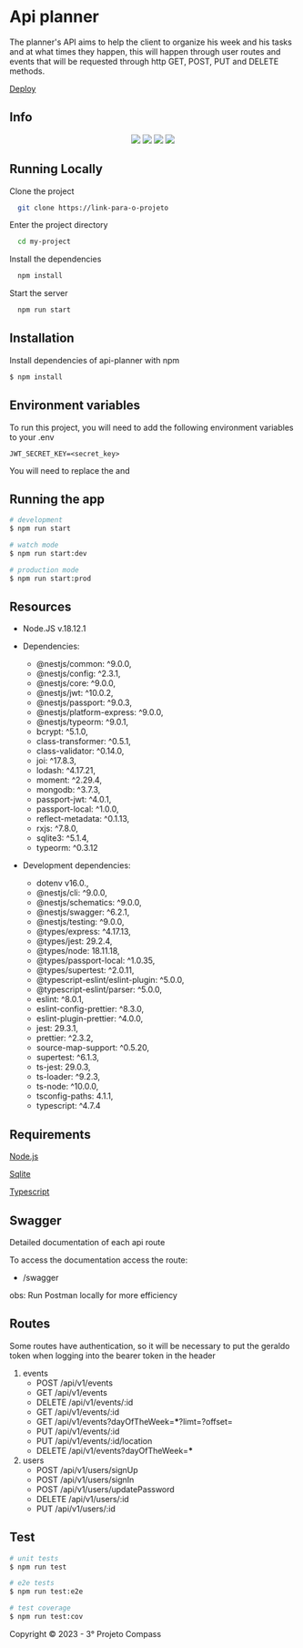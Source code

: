 # Api planner

The planner's API aims to help the client to organize his week and his tasks and at what times they happen, this will happen through user routes and events that will be requested through http GET, POST, PUT and DELETE methods.

[Deploy](https://planner-vszn.onrender.com)

## Info

<p align="center">
   <img src="http://img.shields.io/static/v1?label=Typescript&message=4.7.4&color=blue&style=for-the-badge&logo=typescript"/>
   <img src="http://img.shields.io/static/v1?label=sqlite&message=5.1.4&color=cyan&style=for-the-badge&logo=sqlite"/>
   <img src="http://img.shields.io/static/v1?label=NestJS&message=9.0.0&color=red&style=for-the-badge&logo=nestjs"/>
   <img src="http://img.shields.io/static/v1?label=STATUS&message=FINISHING&color=orange&style=for-the-badge"/>
</p>

## Running Locally

Clone the project

```bash
  git clone https://link-para-o-projeto
```

Enter the project directory

```bash
  cd my-project
```

Install the dependencies

```bash
  npm install
```

Start the server

```bash
  npm run start
```

## Installation

Install dependencies of api-planner with npm

```bash
$ npm install
```

## Environment variables

To run this project, you will need to add the following environment variables to your .env

`JWT_SECRET_KEY=<secret_key>`

You will need to replace the <host> and <password>

## Running the app

```bash
# development
$ npm run start

# watch mode
$ npm run start:dev

# production mode
$ npm run start:prod
```

## Resources

- Node.JS v.18.12.1

- Dependencies:

  - @nestjs/common: ^9.0.0,
  - @nestjs/config: ^2.3.1,
  - @nestjs/core: ^9.0.0,
  - @nestjs/jwt: ^10.0.2,
  - @nestjs/passport: ^9.0.3,
  - @nestjs/platform-express: ^9.0.0,
  - @nestjs/typeorm: ^9.0.1,
  - bcrypt: ^5.1.0,
  - class-transformer: ^0.5.1,
  - class-validator: ^0.14.0,
  - joi: ^17.8.3,
  - lodash: ^4.17.21,
  - moment: ^2.29.4,
  - mongodb: ^3.7.3,
  - passport-jwt: ^4.0.1,
  - passport-local: ^1.0.0,
  - reflect-metadata: ^0.1.13,
  - rxjs: ^7.8.0,
  - sqlite3: ^5.1.4,
  - typeorm: ^0.3.12

- Development dependencies:
  - dotenv v16.0.,
  - @nestjs/cli: ^9.0.0,
  - @nestjs/schematics: ^9.0.0,
  - @nestjs/swagger: ^6.2.1,
  - @nestjs/testing: ^9.0.0,
  - @types/express: ^4.17.13,
  - @types/jest: 29.2.4,
  - @types/node: 18.11.18,
  - @types/passport-local: ^1.0.35,
  - @types/supertest: ^2.0.11,
  - @typescript-eslint/eslint-plugin: ^5.0.0,
  - @typescript-eslint/parser: ^5.0.0,
  - eslint: ^8.0.1,
  - eslint-config-prettier: ^8.3.0,
  - eslint-plugin-prettier: ^4.0.0,
  - jest: 29.3.1,
  - prettier: ^2.3.2,
  - source-map-support: ^0.5.20,
  - supertest: ^6.1.3,
  - ts-jest: 29.0.3,
  - ts-loader: ^9.2.3,
  - ts-node: ^10.0.0,
  - tsconfig-paths: 4.1.1,
  - typescript: ^4.7.4

## Requirements

[Node.js](https://nodejs.org/en/)

[Sqlite](https://www.sqlite.org/index.html)

[Typescript](https://www.typescriptlang.org/)

## Swagger

Detailed documentation of each api route

To access the documentation access the route:

- /swagger

obs: Run Postman locally for more efficiency

## Routes

Some routes have authentication, so it will be necessary to put the geraldo token when logging into the bearer token in the header

1. events
   - POST /api/v1/events
   - GET /api/v1/events
   - DELETE /api/v1/events/:id
   - GET /api/v1/events/:id
   - GET /api/v1/events?dayOfTheWeek=**\***?limt=?offset=
   - PUT /api/v1/events/:id
   - PUT /api/v1/events/:id/location
   - DELETE /api/v1/events?dayOfTheWeek=**\***
2. users
   - POST /api/v1/users/signUp
   - POST /api/v1/users/signIn
   - POST /api/v1/users/updatePassword
   - DELETE /api/v1/users/:id
   - PUT /api/v1/users/:id

## Test

```bash
# unit tests
$ npm run test

# e2e tests
$ npm run test:e2e

# test coverage
$ npm run test:cov
```

Copyright :copyright: 2023 - 3° Projeto Compass
